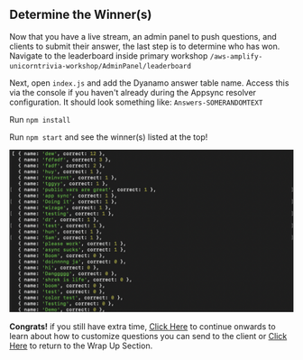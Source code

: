 ## Determine the Winner(s)

Now that you have a live stream, an admin panel to push questions, and clients to submit their answer, the last step is to determine who has won. Navigate to the leaderboard inside primary workshop `/aws-amplify-unicorntrivia-workshop/AdminPanel/leaderboard`

Next, open `index.js` and add the Dyanamo answer table name. Access this via the console if you haven't already during the Appsync resolver configuration. It should look something like: `Answers-SOMERANDOMTEXT`

Run `npm install`

Run `npm start` and see the winner(s) listed at the top!

![leaderboard](../.images/leaderboard.png)

**Congrats!** if you still have extra time, [Click Here](https://github.com/awslabs/aws-amplify-unicorntrivia-workshop/blob/master/documentation/customizing_questions_doc.md) to continue onwards to learn about how to customize questions you can send to the client or [Click Here](https://github.com/awslabs/aws-amplify-unicorntrivia-workshop/blob/master/documentation/wrap_up_doc.md) to return to the Wrap Up Section. 
